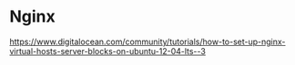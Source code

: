 # Nginx


https://www.digitalocean.com/community/tutorials/how-to-set-up-nginx-virtual-hosts-server-blocks-on-ubuntu-12-04-lts--3
